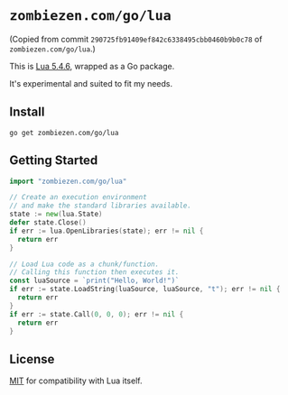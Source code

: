 # `zombiezen.com/go/lua`

(Copied from commit `290725fb91409ef842c6338495cbb0460b9b0c78` of `zombiezen.com/go/lua`.)

This is [Lua 5.4.6](https://www.lua.org/versions.html#5.4), wrapped as a Go package.

It's experimental and suited to fit my needs.

## Install

```shell
go get zombiezen.com/go/lua
```

## Getting Started

```go
import "zombiezen.com/go/lua"

// Create an execution environment
// and make the standard libraries available.
state := new(lua.State)
defer state.Close()
if err := lua.OpenLibraries(state); err != nil {
  return err
}

// Load Lua code as a chunk/function.
// Calling this function then executes it.
const luaSource = `print("Hello, World!")`
if err := state.LoadString(luaSource, luaSource, "t"); err != nil {
  return err
}
if err := state.Call(0, 0, 0); err != nil {
  return err
}
```

## License

[MIT](LICENSE) for compatibility with Lua itself.
